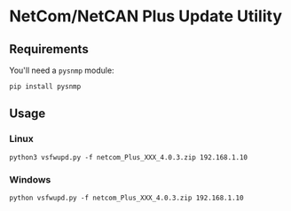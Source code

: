 # NetCom/NetCAN Plus Update Utility

## Requirements

You'll need a `pysnmp` module:

    pip install pysnmp

## Usage

### Linux

    python3 vsfwupd.py -f netcom_Plus_XXX_4.0.3.zip 192.168.1.10

### Windows

    python vsfwupd.py -f netcom_Plus_XXX_4.0.3.zip 192.168.1.10
